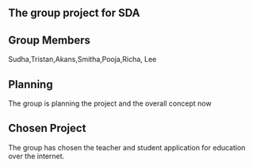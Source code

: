 ## The group project for SDA

## Group Members

Sudha,Tristan,Akans,Smitha,Pooja,Richa, Lee

## Planning

The group is planning the project and the overall concept now

## Chosen Project

The group has chosen the teacher and student application for education over the internet.
